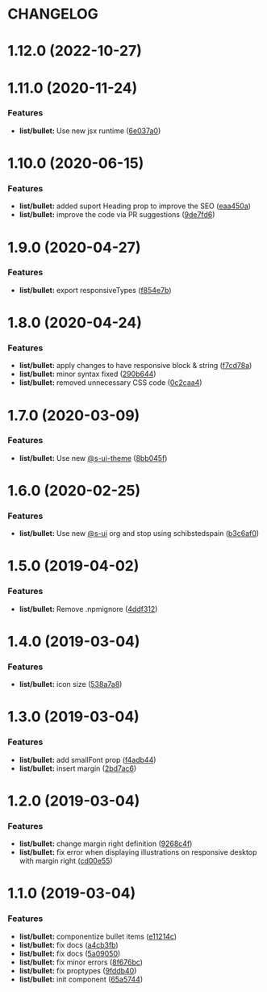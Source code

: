 # CHANGELOG

# 1.12.0 (2022-10-27)



# 1.11.0 (2020-11-24)


### Features

* **list/bullet:** Use new jsx runtime ([6e037a0](https://github.com/SUI-Components/adevinta-spain-components/commit/6e037a018adb9a85acaf8153a5f58a3dd48a1831))



# 1.10.0 (2020-06-15)


### Features

* **list/bullet:** added suport Heading prop to improve the SEO ([eaa450a](https://github.com/SUI-Components/adevinta-spain-components/commit/eaa450add60aaaa63abc1d7ea6c482311bbd0dbf))
* **list/bullet:** improve the code via PR suggestions ([9de7fd6](https://github.com/SUI-Components/adevinta-spain-components/commit/9de7fd63b97a5c0ed2ca0aef9c2d802fbe1da592))



# 1.9.0 (2020-04-27)


### Features

* **list/bullet:** export responsiveTypes ([f854e7b](https://github.com/SUI-Components/adevinta-spain-components/commit/f854e7bb76610171cb53874e1baf6074b07f52f8))



# 1.8.0 (2020-04-24)


### Features

* **list/bullet:** apply changes to have responsive block & string ([f7cd78a](https://github.com/SUI-Components/adevinta-spain-components/commit/f7cd78aa0bfd171558a83b4a872aef1bc4a52c5f))
* **list/bullet:** minor syntax fixed ([290b644](https://github.com/SUI-Components/adevinta-spain-components/commit/290b6440c903d1c5356b4fcbb6792e4fa012ea78))
* **list/bullet:** removed unnecessary CSS code ([0c2caa4](https://github.com/SUI-Components/adevinta-spain-components/commit/0c2caa4fcfaea05d44b06ea23d7171eb91a8cbe5))



# 1.7.0 (2020-03-09)


### Features

* **list/bullet:** Use new [@s-ui-theme](https://github.com/s-ui-theme) ([8bb045f](https://github.com/SUI-Components/adevinta-spain-components/commit/8bb045f0be97938aada40e9497da376cb33addfb))



# 1.6.0 (2020-02-25)


### Features

* **list/bullet:** Use new [@s-ui](https://github.com/s-ui) org and stop using schibstedspain ([b3c6af0](https://github.com/SUI-Components/adevinta-spain-components/commit/b3c6af012695f370721b6f8fe7124e9684ec6f88))



# 1.5.0 (2019-04-02)


### Features

* **list/bullet:** Remove .npmignore ([4ddf312](https://github.com/SUI-Components/adevinta-spain-components/commit/4ddf312d2e98cb328daf4db59f204d0fca7a7241))



# 1.4.0 (2019-03-04)


### Features

* **list/bullet:** icon size ([538a7a8](https://github.com/SUI-Components/adevinta-spain-components/commit/538a7a859ad0f4ef4e54cd13697b5c9d7d63b30b))



# 1.3.0 (2019-03-04)


### Features

* **list/bullet:** add smallFont prop ([f4adb44](https://github.com/SUI-Components/adevinta-spain-components/commit/f4adb445b4a8a6b3edec13d407973c4bd5053ee1))
* **list/bullet:** insert margin ([2bd7ac6](https://github.com/SUI-Components/adevinta-spain-components/commit/2bd7ac606ff7624070563afd8c443aed015e2a7d))



# 1.2.0 (2019-03-04)


### Features

* **list/bullet:** change margin right definition ([9268c4f](https://github.com/SUI-Components/adevinta-spain-components/commit/9268c4f8975c3046661ba8c0cafa427fd16c26db))
* **list/bullet:** fix error when displaying illustrations on responsive desktop with margin right ([cd00e55](https://github.com/SUI-Components/adevinta-spain-components/commit/cd00e559a058f42508c73f4f4895210514af1ef9))



# 1.1.0 (2019-03-04)


### Features

* **list/bullet:** componentize bullet items ([e11214c](https://github.com/SUI-Components/adevinta-spain-components/commit/e11214c9123f773db14b97e6c9dac22f786ffbe6))
* **list/bullet:** fix docs ([a4cb3fb](https://github.com/SUI-Components/adevinta-spain-components/commit/a4cb3fb94653daf22f49383826deb2dfc3e2c9d1))
* **list/bullet:** fix docs ([5a09050](https://github.com/SUI-Components/adevinta-spain-components/commit/5a0905058eaffab4c42267e7ba12225363de7299))
* **list/bullet:** fix minor errors ([8f676bc](https://github.com/SUI-Components/adevinta-spain-components/commit/8f676bc0b7564dda0afb40ba36e0cccc57e1e522))
* **list/bullet:** fix proptypes ([9fddb40](https://github.com/SUI-Components/adevinta-spain-components/commit/9fddb40e2cde200c69e11ced4c5730765af2ff13))
* **list/bullet:** init component ([65a5744](https://github.com/SUI-Components/adevinta-spain-components/commit/65a57442c7b46029b6917a564bd3be997a34b66d))




